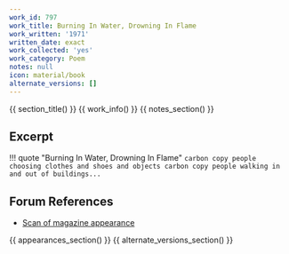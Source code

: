 ```yaml
---
work_id: 797
work_title: Burning In Water, Drowning In Flame
work_written: '1971'
written_date: exact
work_collected: 'yes'
work_category: Poem
notes: null
icon: material/book
alternate_versions: []
---
```


{{ section_title() }}
{{ work_info() }}
{{ notes_section() }}
## Excerpt
!!! quote "Burning In Water, Drowning In Flame"
    ```
    carbon copy people
    choosing clothes and shoes and objects
    carbon copy people
    walking in and out of buildings...
    ```

## Forum References
- [Scan of magazine appearance](https://bukowskiforum.com/showthread.php?t=4801)

{{ appearances_section() }}
{{ alternate_versions_section() }}